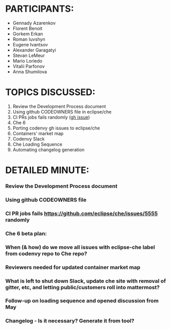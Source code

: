 # PARTICIPANTS:

- Gennady Azarenkov
- Florent Benoit
- Gorkem Erkan
- Roman Iuvshyn
- Eugene Ivantsov
- Alexander Garagatyi
- Stevan LeMeur
- Mario Loriedo
- Vitalii Parfonov
- Anna Shumilova

# TOPICS DISCUSSED:

1. Review the Development Process document
2. Using github CODEOWNERS file in eclipse/che
3. CI PRs jobs fails randomly ([gh issue](https://github.com/eclipse/che/issues/5555))
4. Che 6
5. Porting codenvy gh issues to eclipse/che
6. Containers' market map
7. Codenvy Slack
8. Che Loading Sequence
9. Automating changelog generation

# DETAILED MINUTE:

### Review the Development Process document

### Using github CODEOWNERS file


### CI PR jobs fails https://github.com/eclipse/che/issues/5555 randomly


### Che 6 beta plan:

### When (& how) do we move all issues with eclipse-che label from codenvy repo to Che repo?

### Reviewers needed for updated container market map

### What is left to shut down Slack, update che site with removal of gitter, etc, and letting public/customers roll into mattermost?

### Follow-up on loading sequence and opened discussion from May


### Changelog - Is it necessary? Generate it from tool?
